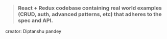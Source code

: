 > ### React + Redux codebase containing real world examples (CRUD, auth, advanced patterns, etc) that adheres to the spec and API.

creator: Diptanshu pandey